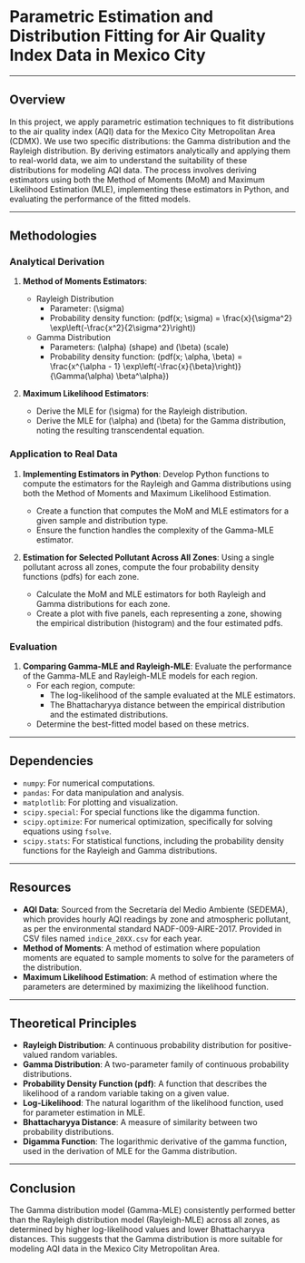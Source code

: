 # Parametric Estimation and Distribution Fitting for Air Quality Index Data in Mexico City

---

## Overview

In this project, we apply parametric estimation techniques to fit distributions to the air quality index (AQI) data for the Mexico City Metropolitan Area (CDMX). We use two specific distributions: the Gamma distribution and the Rayleigh distribution. By deriving estimators analytically and applying them to real-world data, we aim to understand the suitability of these distributions for modeling AQI data. The process involves deriving estimators using both the Method of Moments (MoM) and Maximum Likelihood Estimation (MLE), implementing these estimators in Python, and evaluating the performance of the fitted models.

---

## Methodologies

### Analytical Derivation

1. **Method of Moments Estimators**:
   - Rayleigh Distribution
     - Parameter: \(\sigma\)
     - Probability density function: \(pdf(x; \sigma) = \frac{x}{\sigma^2} \exp\left(-\frac{x^2}{2\sigma^2}\right)\)
   - Gamma Distribution
     - Parameters: \(\alpha\) (shape) and \(\beta\) (scale)
     - Probability density function: \(pdf(x; \alpha, \beta) = \frac{x^{\alpha - 1} \exp\left(-\frac{x}{\beta}\right)}{\Gamma(\alpha) \beta^\alpha}\)

2. **Maximum Likelihood Estimators**:
   - Derive the MLE for \(\sigma\) for the Rayleigh distribution.
   - Derive the MLE for \(\alpha\) and \(\beta\) for the Gamma distribution, noting the resulting transcendental equation.

### Application to Real Data

1. **Implementing Estimators in Python**: Develop Python functions to compute the estimators for the Rayleigh and Gamma distributions using both the Method of Moments and Maximum Likelihood Estimation.
   - Create a function that computes the MoM and MLE estimators for a given sample and distribution type.
   - Ensure the function handles the complexity of the Gamma-MLE estimator.

2. **Estimation for Selected Pollutant Across All Zones**: Using a single pollutant across all zones, compute the four probability density functions (pdfs) for each zone.
   - Calculate the MoM and MLE estimators for both Rayleigh and Gamma distributions for each zone.
   - Create a plot with five panels, each representing a zone, showing the empirical distribution (histogram) and the four estimated pdfs.

### Evaluation

1. **Comparing Gamma-MLE and Rayleigh-MLE**: Evaluate the performance of the Gamma-MLE and Rayleigh-MLE models for each region.
   - For each region, compute:
     - The log-likelihood of the sample evaluated at the MLE estimators.
     - The Bhattacharyya distance between the empirical distribution and the estimated distributions.
   - Determine the best-fitted model based on these metrics.

---

## Dependencies

- `numpy`: For numerical computations.
- `pandas`: For data manipulation and analysis.
- `matplotlib`: For plotting and visualization.
- `scipy.special`: For special functions like the digamma function.
- `scipy.optimize`: For numerical optimization, specifically for solving equations using `fsolve`.
- `scipy.stats`: For statistical functions, including the probability density functions for the Rayleigh and Gamma distributions.

---

## Resources

- **AQI Data**: Sourced from the Secretaría del Medio Ambiente (SEDEMA), which provides hourly AQI readings by zone and atmospheric pollutant, as per the environmental standard NADF-009-AIRE-2017. Provided in CSV files named `indice_20XX.csv` for each year.
- **Method of Moments**: A method of estimation where population moments are equated to sample moments to solve for the parameters of the distribution.
- **Maximum Likelihood Estimation**: A method of estimation where the parameters are determined by maximizing the likelihood function.

---

## Theoretical Principles

- **Rayleigh Distribution**: A continuous probability distribution for positive-valued random variables.
- **Gamma Distribution**: A two-parameter family of continuous probability distributions.
- **Probability Density Function (pdf)**: A function that describes the likelihood of a random variable taking on a given value.
- **Log-Likelihood**: The natural logarithm of the likelihood function, used for parameter estimation in MLE.
- **Bhattacharyya Distance**: A measure of similarity between two probability distributions.
- **Digamma Function**: The logarithmic derivative of the gamma function, used in the derivation of MLE for the Gamma distribution.

---

## Conclusion

The Gamma distribution model (Gamma-MLE) consistently performed better than the Rayleigh distribution model (Rayleigh-MLE) across all zones, as determined by higher log-likelihood values and lower Bhattacharyya distances. This suggests that the Gamma distribution is more suitable for modeling AQI data in the Mexico City Metropolitan Area.
